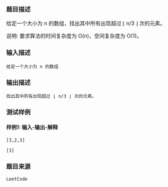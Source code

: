 ### 题目描述

给定一个大小为 n 的数组，找出其中所有出现超过 ⌊ n/3 ⌋ 次的元素。

说明: 要求算法的时间复杂度为 O(n)，空间复杂度为 O(1)。

### 输入描述

```
给定一个大小为 n 的数组
```
### 输出描述

```
找出其中所有出现超过 ⌊ n/3 ⌋ 次的元素。
```

### 测试样例
#### 样例1: 输入-输出-解释
```
[3,2,3]
```
```
[3]
```
### 题目来源  
`LeetCode`